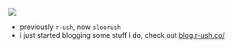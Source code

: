 <img src="https://i.giphy.com/media/FspLvJQlQACXu/giphy.webp"></img>

- previously `r-ush`, now `sloorush`
- i just started blogging some stuff i do, check out [blog.r-ush.co/](https://blog.r-ush.co/)
